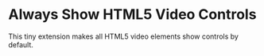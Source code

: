 # Always Show HTML5 Video Controls

This tiny extension makes all HTML5 video elements show controls by default.